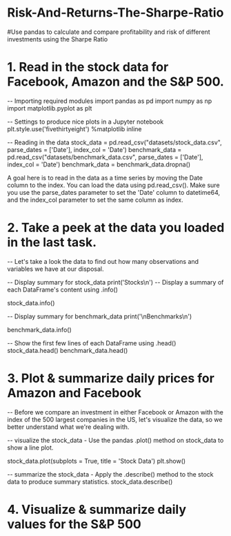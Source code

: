 # Risk-And-Returns-The-Sharpe-Ratio
#Use pandas to calculate and compare profitability and risk of different investments using the Sharpe Ratio


# 1. Read in the stock data for Facebook, Amazon and the S&P 500.

-- Importing required modules
import pandas as pd
import numpy as np
import matplotlib.pyplot as plt

-- Settings to produce nice plots in a Jupyter notebook
plt.style.use('fivethirtyeight')
%matplotlib inline

-- Reading in the data
stock_data = pd.read_csv("datasets/stock_data.csv", parse_dates = ['Date'], index_col = 'Date')
benchmark_data = pd.read_csv("datasets/benchmark_data.csv", parse_dates = ['Date'], index_col = 'Date')
benchmark_data = benchmark_data.dropna()

A goal here is to read in the data as a time series by moving the Date column to the index. You can load the data using pd.read_csv(). Make sure you use the parse_dates parameter to set the 'Date' column to datetime64, and the index_col parameter to set the same column as index.


# 2. Take a peek at the data you loaded in the last task. 

-- Let's take a look the data to find out how many observations and variables we have at our disposal.


-- Display summary for stock_data
print('Stocks\n')
-- Display a summary of each DataFrame's content using .info()

stock_data.info()


-- Display summary for benchmark_data
print('\nBenchmarks\n')


benchmark_data.info()

-- Show the first few lines of each DataFrame using .head()
stock_data.head()
benchmark_data.head()

# 3. Plot & summarize daily prices for Amazon and Facebook 

-- Before we compare an investment in either Facebook or Amazon with the index of the 500 largest companies in the US, let's visualize the data, so we better understand what we're dealing with.

-- visualize the stock_data - Use the pandas .plot() method on stock_data to show a line plot.

stock_data.plot(subplots = True, title = 'Stock Data')
plt.show()


-- summarize the stock_data - Apply the .describe() method to the stock data to produce summary statistics.
stock_data.describe()

# 4. Visualize & summarize daily values for the S&P 500








